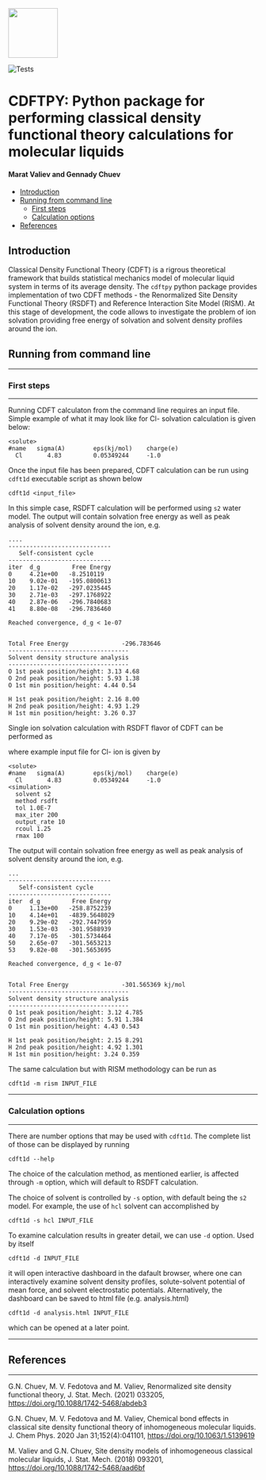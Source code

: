 <img src="https://user-images.githubusercontent.com/1958085/149244791-869abe06-a26b-4fdd-855a-28f56c79d5f7.png" width="100">

![Tests](https://github.com/mvaliev/cdftpy/actions/workflows/tests.yaml/badge.svg)
# CDFTPY: Python package for performing classical density functional theory calculations for molecular liquids <!-- omit in toc --> 
#### Marat Valiev and Gennady Chuev<!-- omit in toc --> 

- [Introduction](#introduction)
- [Running from command line](#running-from-command-line)
  - [First steps](#first-steps)
  - [Calculation options](#calculation-options)
- [References](#references)
  
## Introduction

Classical Density Functional Theory (CDFT) is a 
rigrous theoretical framework that builds statistical mechanics 
model of molecular liquid system in terms of its average density.
The `cdftpy` python package provides implementation of two CDFT methods -
the Renormalized Site Density Functional Theory (RSDFT) and Reference 
Interaction Site Model (RISM). At this stage of development, the code
allows to investigate the problem of ion solvation providing free energy
of solvation and solvent density profiles around the ion.


## Running from command line

---
### First steps
___

Running CDFT calculaton from the command line requires an input file.
Simple example of what it may look like for Cl- solvation calculation 
is given below: 

```
<solute>
#name   sigma(A)        eps(kj/mol)    charge(e)  
  Cl       4.83         0.05349244     -1.0      
```

Once the input file has been prepared, CDFT calculation can be run
using `cdft1d` executable script as shown below 

```
cdft1d <input_file>
```
In this simple case, RSDFT calculation will be performed using `s2` water model. The output will contain solvation free energy as well as peak
analysis of solvent density around the ion, e.g.

```
....
-----------------------------
   Self-consistent cycle     
-----------------------------
iter  d_g         Free Energy 
0     4.21e+00   -8.2510119
10    9.02e-01   -195.0800613
20    1.17e-02   -297.0235445
30    2.71e-03   -297.1768922
40    2.87e-06   -296.7840683
41    8.80e-08   -296.7836460

Reached convergence, d_g < 1e-07


Total Free Energy               -296.783646
----------------------------------
Solvent density structure analysis
----------------------------------
O 1st peak position/height: 3.13 4.68  
O 2nd peak position/height: 5.93 1.38  
O 1st min position/height: 4.44 0.54  
  
H 1st peak position/height: 2.16 8.00  
H 2nd peak position/height: 4.93 1.29  
H 1st min position/height: 3.26 0.37 
```

Single ion solvation calculation with RSDFT flavor of CDFT
can be performed as

where example input file for Cl- ion is given by

```
<solute>
#name   sigma(A)        eps(kj/mol)    charge(e)  
  Cl       4.83         0.05349244     -1.0      
<simulation>
  solvent s2
  method rsdft
  tol 1.0E-7
  max_iter 200
  output_rate 10
  rcoul 1.25
  rmax 100
```
The output will contain solvation free energy as well as peak
analysis of solvent density around the ion, e.g.

```
...
-----------------------------
   Self-consistent cycle     
-----------------------------
iter  d_g         Free Energy 
0     1.13e+00   -258.8752239
10    4.14e+01   -4839.5648029
20    9.29e-02   -292.7447959
30    1.53e-03   -301.9588939
40    7.17e-05   -301.5734464
50    2.65e-07   -301.5653213
53    9.82e-08   -301.5653695

Reached convergence, d_g < 1e-07


Total Free Energy               -301.565369 kj/mol
----------------------------------
Solvent density structure analysis
----------------------------------
O 1st peak position/height: 3.12 4.785  
O 2nd peak position/height: 5.91 1.384  
O 1st min position/height: 4.43 0.543  
  
H 1st peak position/height: 2.15 8.291  
H 2nd peak position/height: 4.92 1.301  
H 1st min position/height: 3.24 0.359  

```
The same calculation but with RISM methodology
can be run as

    cdft1d -m rism INPUT_FILE

___
### Calculation options
___
There are number options that may be used with `cdft1d`. The complete list
of those can be displayed by running

```
cdft1d --help
```

The choice of the calculation method, as mentioned earlier, is affected through `-m` option, which will default to RSDFT calculation. 

The choice of solvent is controlled by `-s` option, with default being the `s2` model. For example, the use of  `hcl` solvent can accomplished by

```
cdft1d -s hcl INPUT_FILE
```

To examine calculation results in greater detail, we can use `-d` option.
Used by itself 
```
cdft1d -d INPUT_FILE
```
it will open interactive dashboard in the dafault browser, where one can interactively examine solvent density profiles, solute-solvent potential of mean force, and solvent electrostatic potentials. Alternatively, the dashboard can be saved to html file (e.g. analysis.html)
```
cdft1d -d analysis.html INPUT_FILE
```
which can be opened at a later point.

___
## References
___
G.N. Chuev, M. V. Fedotova and M. Valiev,
 Renormalized site density functional theory,
 J. Stat. Mech. (2021) 033205, https://doi.org/10.1088/1742-5468/abdeb3

G.N. Chuev, M. V. Fedotova and M. Valiev,
Chemical bond effects in classical site density 
functional theory of inhomogeneous molecular liquids. 
J. Chem Phys. 2020 Jan 31;152(4):041101,
https://doi.org/10.1063/1.5139619

M. Valiev and G.N. Chuev,
 Site density models of inhomogeneous classical molecular liquids,
 J. Stat. Mech. (2018) 093201,
https://doi.org/10.1088/1742-5468/aad6bf

 
 
